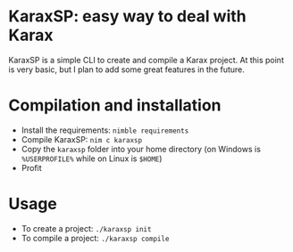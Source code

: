 # KaraxSP: easy way to deal with Karax

KaraxSP is a simple CLI to create and compile a Karax project.
At this point is very basic, but I plan to add some great features in the future.

# Compilation and installation
- Install the requirements: `nimble requirements`
- Compile KaraxSP: `nim c karaxsp`
- Copy the `karaxsp` folder into your home directory (on Windows is `%USERPROFILE%` while on Linux is `$HOME`)
- Profit

# Usage
- To create a project: `./karaxsp init`
- To compile a project: `./karaxsp compile`